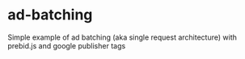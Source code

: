 # ad-batching
Simple example of ad batching (aka single request architecture) with prebid.js and google publisher tags
